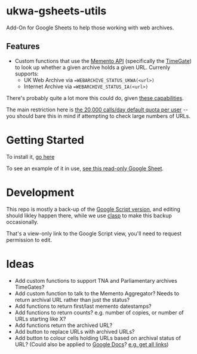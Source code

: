# ukwa-gsheets-utils

Add-On for Google Sheets to help those working with web archives.

## Features

* Custom functions that use the [Memento API](http://timetravel.mementoweb.org/guide/api/) (specifically the [TimeGate](http://timetravel.mementoweb.org/guide/api/#timegate)) to look up whether a given archive holds a given URL. Currenly supports:
    * UK Web Archive via `=WEBARCHIVE_STATUS_UKWA(<url>)`
    * Internet Archive via `=WEBARCHIVE_STATUS_IA(<url>)`

There's probably quite a lot more this could do, given [these capabilities](https://developers.google.com/apps-script/guides/sheets).

The main restriction here is [the 20,000 calls/day default quota per user](https://developers.google.com/apps-script/guides/services/quotas) -- you should bare this in mind if attempting to check large numbers of URLs.

# Getting Started

To install it, [go here](https://chrome.google.com/webstore/detail/ukwa-gsuite-add-on/dghejanopbolppcgmihfhnaedjfjoaik?utm_source=permalink)

To see an example of it in use, [see this read-only Google Sheet](https://docs.google.com/spreadsheets/d/1-XcrdkkChIVtgptDzSnfd0OqUocDr0MHkG0LdlG118Y/edit#gid=0).

# Development

This repo is mostly a back-up of the [Google Script version](https://script.google.com/d/1LofnMFl1_sclUcrJjVcGuPISBQ7O4ekLuVsQhRs6vUVdExLr1dk3uy4N/edit?usp=sharing), and editing should likley happen there, while we use [clasp](https://developers.google.com/apps-script/guides/clasp) to make this backup occasionally.

That's a view-only link to the Google Script view, you'll need to request permission to edit.

# Ideas

* Add custom functions to support TNA and Parliamentary archives TimeGates?
* Add custom function to talk to the Memento Aggregator? Needs to return archival URL rather than just the status?
* Add functions to return first/last memento datestamps?
* Add functions to return counts? e.g. number of copies, or number of URLs starting like X?
* Add functions return the archived URL?
* Add button to replace URLs with archived URLs?
* Add button to colour cells holding URLs based on archival status of URL? (Could also be applied to [Google Docs](https://developers.google.com/apps-script/guides/docs)? [e.g. get all links](https://stackoverflow.com/questions/18727341/get-all-links-in-a-document))

